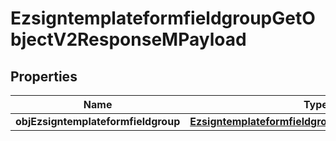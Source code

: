 

# EzsigntemplateformfieldgroupGetObjectV2ResponseMPayload

## Properties

Name | Type | Description | Notes
------------ | ------------- | ------------- | -------------
**objEzsigntemplateformfieldgroup** | [**EzsigntemplateformfieldgroupResponseCompound**](EzsigntemplateformfieldgroupResponseCompound.md) |  | 




